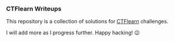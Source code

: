 ### CTFlearn Writeups

This repository is a collection of solutions for [CTFlearn](https://ctflearn.com/) challenges.

I will add more as I progress further. Happy hacking! :wink: